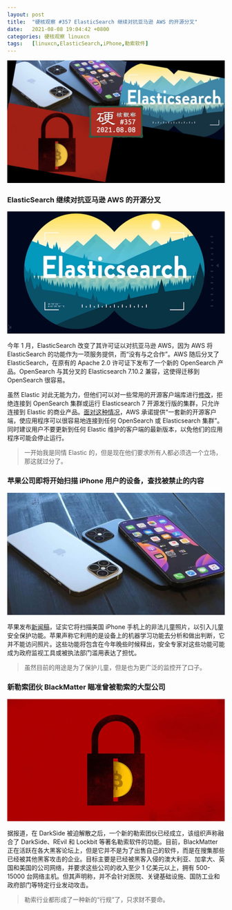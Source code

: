 ```yaml
---
layout: post
title:	"硬核观察 #357 ElasticSearch 继续对抗亚马逊 AWS 的开源分叉"
date:	2021-08-08 19:04:42 +0800 
categories:	硬核观察 linuxcn 
tags:	[linuxcn,ElasticSearch,iPhone,勒索软件]
---
```



![](/Asserts/Images/album/202108/08/190317oxuhmd8jzrxuyk6y.jpg)


### ElasticSearch 继续对抗亚马逊 AWS 的开源分叉


![](/Asserts/Images/album/202108/08/190336aqy1ybyvtcozrjrq.jpg)


今年 1 月，ElasticSearch 改变了其许可证以对抗亚马逊 AWS，因为 AWS 将 ElasticSearch 的功能作为一项服务提供，而“没有与之合作”。AWS 随后分叉了 ElasticSearch，在原有的 Apache 2.0 许可证下发布了一个新的 OpenSearch 产品。OpenSearch 与其分叉的 Elasticsearch 7.10.2 兼容，这使得迁移到 OpenSearch 很容易。


虽然 Elastic 对此无能为力，但他们可以对一些常用的开源客户端库进行[修改](https://thenewstack.io/this-week-in-programming-the-elasticsearch-saga-continues/)，拒绝连接到 OpenSearch 集群或运行 Elasticsearch 7 开源发行版的集群，只允许连接到 Elastic 的商业产品。[面对这种情况](https://aws.amazon.com/blogs/opensource/keeping-clients-of-opensearch-and-elasticsearch-compatible-with-open-source/)，AWS 承诺提供“一套新的开源客户端，使应用程序可以很容易地连接到任何 OpenSearch 或 Elasticsearch 集群”。同时建议用户不要更新到任何 Elastic 维护的客户端的最新版本，以免他们的应用程序可能会停止运行。



> 
> 一开始我是同情 Elastic 的，但是现在他们要求所有人都必须选一个立场，那这就过分了。
> 
> 
> 


### 苹果公司即将开始扫描 iPhone 用户的设备，查找被禁止的内容


![](/Asserts/Images/album/202108/08/190413vhgc0cckc06gbhzg.jpg)


苹果发布[新闻稿](https://www.apple.com/child-safety/)，证实它将扫描美国 iPhone 手机上的非法儿童照片，以引入儿童安全保护功能。苹果声称它利用的是设备上的机器学习功能去分析和做出判断，它并不能访问照片。这些功能将包含在今年晚些时候释出，安全专家对这些功能可能成为政府监视工具或被执法部门滥用表达了担忧。



> 
> 虽然目前的用途是为了保护儿童，但是也为更广泛的监控开了口子。
> 
> 
> 


### 新勒索团伙 BlackMatter 瞄准曾被勒索的大型公司


![](/Asserts/Images/album/202108/08/190426rxkk0z4kvyqpyqkv.jpg)


据报道，在 DarkSide 被迫解散之后，一个新的勒索团伙已经成立，该组织声称融合了 DarkSide、REvil 和 Lockbit 等著名勒索软件的功能。目前，BlackMatter 正在活跃在各大黑客论坛上，但是它并不是为了出售自己的软件，而是在搜集那些已经被其他黑客攻击的企业。目标主要是已经被黑客入侵的澳大利亚、加拿大、英国和美国的公司网络，并要求这些公司的收入至少 1 亿美元以上，拥有 500-15000 台网络主机。但其声明称，并不会针对医院、关键基础设施、国防工业和政府部门等特定行业发动攻击。



> 
> 勒索行业都形成了一种新的“行规”了，只求财不要命。
> 
> 
>

